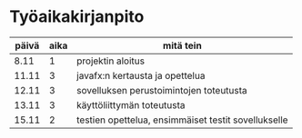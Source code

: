 # Työaikakirjanpito

päivä |aika|mitä tein
------|----|----------
8.11 | 1 | projektin aloitus
11.11 | 3| javafx:n kertausta ja opettelua
12.11 | 3 | sovelluksen perustoimintojen toteutusta
13.11 | 3| käyttöliittymän toteutusta
15.11|2|testien opettelua, ensimmäiset testit sovellukselle
